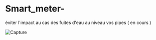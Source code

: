 # Smart_meter-
éviter l'impact au cas des fuites d'eau au niveau vos  pipes ( en cours )

![Capture](https://user-images.githubusercontent.com/80831555/116596258-b1f49100-a913-11eb-90cc-faeaf0608ad7.JPG)
